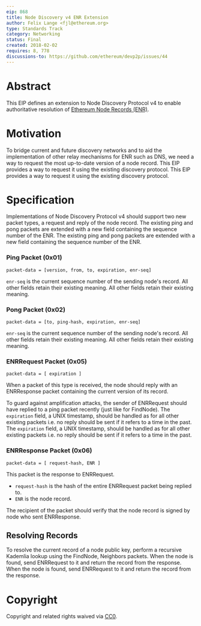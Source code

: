 ```yaml
---
eip: 868
title: Node Discovery v4 ENR Extension
author: Felix Lange <fjl@ethereum.org>
type: Standards Track
category: Networking
status: Final
created: 2018-02-02
requires: 8, 778
discussions-to: https://github.com/ethereum/devp2p/issues/44
---
```


# Abstract

This EIP defines an extension to Node Discovery Protocol v4 to enable authoritative resolution of [Ethereum Node Records (ENR)](./eip-778.md).

# Motivation

To bridge current and future discovery networks and to aid the implementation of other relay mechanisms for ENR such as DNS, we need a way to request the most up-to-date version of a node record. This EIP provides a way to request it using the existing discovery protocol. This EIP provides a way to request it using the existing discovery protocol.

# Specification

Implementations of Node Discovery Protocol v4 should support two new packet types, a request and reply of the node record. The existing ping and pong packets are extended with a new field containing the sequence number of the ENR. The existing ping and pong packets are extended with a new field containing the sequence number of the ENR.

### Ping Packet (0x01)

```text
packet-data = [version, from, to, expiration, enr-seq]
```

`enr-seq` is the current sequence number of the sending node's record. All other fields retain their existing meaning. All other fields retain their existing meaning.

### Pong Packet (0x02)

```text
packet-data = [to, ping-hash, expiration, enr-seq]
```

`enr-seq` is the current sequence number of the sending node's record. All other fields retain their existing meaning. All other fields retain their existing meaning.

### ENRRequest Packet (0x05)

```text
packet-data = [ expiration ]
```

When a packet of this type is received, the node should reply with an ENRResponse packet containing the current version of its record.

To guard against amplification attacks, the sender of ENRRequest should have replied to a ping packet recently (just like for FindNode). The `expiration` field, a UNIX timestamp, should be handled as for all other existing packets i.e. no reply should be sent if it refers to a time in the past. The `expiration` field, a UNIX timestamp, should be handled as for all other existing packets i.e. no reply should be sent if it refers to a time in the past.

### ENRResponse Packet (0x06)

```text
packet-data = [ request-hash, ENR ]
```

This packet is the response to ENRRequest.

- `request-hash` is the hash of the entire ENRRequest packet being replied to.
- `ENR` is the node record.

The recipient of the packet should verify that the node record is signed by node who sent ENRResponse.

## Resolving Records

To resolve the current record of a node public key, perform a recursive Kademlia lookup using the FindNode, Neighbors packets. When the node is found, send ENRRequest to it and return the record from the response. When the node is found, send ENRRequest to it and return the record from the response.

# Copyright

Copyright and related rights waived via [CC0](../LICENSE.md).
